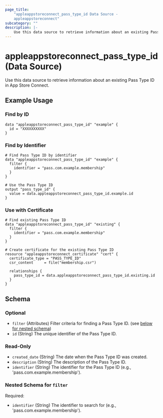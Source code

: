 ```yaml
---
page_title:
    "appleappstoreconnect_pass_type_id Data Source -
    appleappstoreconnect"
subcategory: ""
description: |-
    Use this data source to retrieve information about an existing Pass Type ID in App Store Connect.
---
```


# appleappstoreconnect_pass_type_id (Data Source)

Use this data source to retrieve information about an existing Pass Type
ID in App Store Connect.

## Example Usage

### Find by ID

```hcl
data "appleappstoreconnect_pass_type_id" "example" {
  id = "XXXXXXXXXX"
}
```

### Find by Identifier

```hcl
# Find Pass Type ID by identifier
data "appleappstoreconnect_pass_type_id" "example" {
  filter {
    identifier = "pass.com.example.membership"
  }
}

# Use the Pass Type ID
output "pass_type_id" {
  value = data.appleappstoreconnect_pass_type_id.example.id
}
```

### Use with Certificate

```hcl
# Find existing Pass Type ID
data "appleappstoreconnect_pass_type_id" "existing" {
  filter {
    identifier = "pass.com.example.membership"
  }
}

# Create certificate for the existing Pass Type ID
resource "appleappstoreconnect_certificate" "cert" {
  certificate_type = "PASS_TYPE_ID"
  csr_content     = file("membership.csr")

  relationships {
    pass_type_id = data.appleappstoreconnect_pass_type_id.existing.id
  }
}
```

<!-- schema generated by tfplugindocs -->

## Schema

### Optional

- `filter` (Attributes) Filter criteria for finding a Pass Type ID. (see
  [below for nested schema](#nestedatt--filter))
- `id` (String) The unique identifier of the Pass Type ID.

### Read-Only

- `created_date` (String) The date when the Pass Type ID was created.
- `description` (String) The description of the Pass Type ID.
- `identifier` (String) The identifier for the Pass Type ID (e.g.,
  'pass.com.example.membership').

<a id="nestedatt--filter"></a>

### Nested Schema for `filter`

Required:

- `identifier` (String) The identifier to search for (e.g.,
  'pass.com.example.membership').
